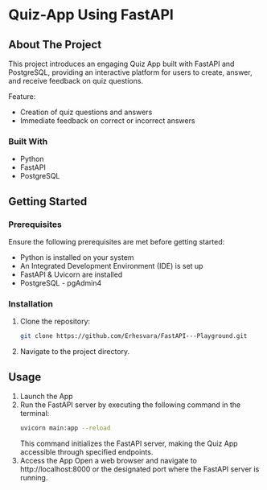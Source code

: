 # Quiz-App Using FastAPI

## About The Project
This project introduces an engaging Quiz App built with FastAPI and PostgreSQL, providing an interactive platform for users to create, answer, and receive feedback on quiz questions.


Feature:
* Creation of quiz questions and answers
* Immediate feedback on correct or incorrect answers

### Built With
* Python 
* FastAPI
* PostgreSQL
 
## Getting Started

### Prerequisites
Ensure the following prerequisites are met before getting started:

* Python is installed on your system
* An Integrated Development Environment (IDE) is set up
* FastAPI & Uvicorn are installed
* PostgreSQL - pgAdmin4


### Installation

1. Clone the repository:
   ```sh
   git clone https://github.com/Erhesvara/FastAPI---Playground.git 
   ```
3. Navigate to the project directory.

## Usage
1. Launch the App
2. Run the FastAPI server by executing the following command in the terminal:
   ```sh
   uvicorn main:app --reload
   ```
   This command initializes the FastAPI server, making the Quiz App accessible through specified endpoints.
3. Access the App
   Open a web browser and navigate to http://localhost:8000 or the designated port where the FastAPI server is running.




